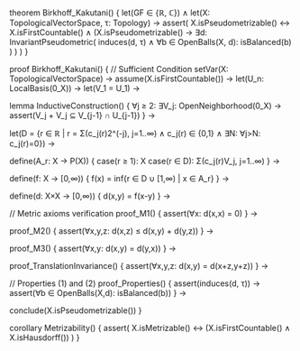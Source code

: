 theorem Birkhoff_Kakutani() {
  let(GF ∈ {ℝ, ℂ}) ∧
  let(X: TopologicalVectorSpace, τ: Topology) →
  assert(
    X.isPseudometrizable() ↔ X.isFirstCountable() ∧
    (X.isPseudometrizable() → 
      ∃d: InvariantPseudometric(
        induces(d, τ) ∧
        ∀b ∈ OpenBalls(X, d): isBalanced(b)
      )
    )
  )
}

proof Birkhoff_Kakutani() {
  // Sufficient Condition
  setVar(X: TopologicalVectorSpace) →
  assume(X.isFirstCountable()) →
  let(U_n: LocalBasis(0_X)) →
  let(V_1 = U_1) →
  
  lemma InductiveConstruction() {
    ∀j ≥ 2: ∃V_j: OpenNeighborhood(0_X) →
    assert(V_j + V_j ⊆ V_{j-1} ∩ U_{j-1})
  } →
  
  let(D = {r ∈ ℝ | r = Σ(c_j(r)2^(-j), j=1..∞) ∧ c_j(r) ∈ {0,1} ∧ ∃N: ∀j>N: c_j(r)=0}) →
  
  define(A_r: X → P(X)) {
    case(r ≥ 1): X
    case(r ∈ D): Σ(c_j(r)V_j, j=1..∞)
  } →
  
  define(f: X → [0,∞)) {
    f(x) = inf{r ∈ D ∪ [1,∞) | x ∈ A_r}
  } →
  
  define(d: X×X → [0,∞)) {
    d(x,y) = f(x-y)
  } →

  // Metric axioms verification
  proof_M1() {
    assert(∀x: d(x,x) = 0)
  } →
  
  proof_M2() {
    assert(∀x,y,z: d(x,z) ≤ d(x,y) + d(y,z))
  } →
  
  proof_M3() {
    assert(∀x,y: d(x,y) = d(y,x))
  } →
  
  proof_TranslationInvariance() {
    assert(∀x,y,z: d(x,y) = d(x+z,y+z))
  } →
  
  // Properties (1) and (2)
  proof_Properties() {
    assert(induces(d, τ)) →
    assert(∀b ∈ OpenBalls(X,d): isBalanced(b))
  } →
  
  conclude(X.isPseudometrizable())
}

corollary Metrizability() {
  assert(
    X.isMetrizable() ↔ 
    (X.isFirstCountable() ∧ X.isHausdorff())
  )
}